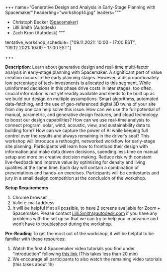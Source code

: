 +++
name="Generative Design and Analysis in Early-Stage Planning with Spacemaker"
headerImg="workshop14.jpg"
leaders="""
- Christoph Becker ([Spacemaker]( https://www.linkedin.com/in/christoph-becker-mrics/))
- Lilli Smith (Autodesk)
- Zach Kron (Autodesk)
"""

tentative_workshop_schedule= ["09.11.2021: 10:00 - 17:00 EST", "09.12.2021: 10:00 - 17:00 EST"]

+++

**Description**: Learn about generative design and real-time multi-factor analysis in early-stage planning with Spacemaker. A significant part of value creation occurs in the early planning stages. However, a disproportionately low percentage of tech-investments is allocated to this segment. While uninformed decisions in this phase drive costs in later stages, too often, crucial information is not yet readily available and needs to be built up as we build our design on multiple assumptions. Smart algorithms, automated data-fetching, and the use of geo-referenced digital 3D twins of your site from day one can help solve this issue. How can we use the full potential of manual, parametric, and generative design features, and cloud technology to boost our design capabilities? How can we use real-time analysis to connect program, solar, wind, acoustic, view, and sustainability data to building form? How can we capture the power of AI while keeping full control over the results and always remaining in the driver’s seat? This workshop will introduce a rethought, networked workflow for early-stage site planning. Participants will learn how to frontload their design with information and make data driven decisions, spending less time on manual setup and more on creative decision making. Reduce risk with constant live-feedback and improve value by optimizing for density and living qualities at the same time. Each day will contain a combination of presentations and hands-on exercises. Participants will be contestants and jury in a small design competition at the conclusion of the workshop.

**Setup Requirements**
1.	Chrome browser
2.	Valid e-mail address
3.	It will be helpful if at all possible, to have 2 screens available for Zoom + Spacemaker. Please contact Lilli.Smith@autodesk.com if you have any problems with the set up so that we can try to help you in advance and won’t have to troubleshoot during the workshop.

**Pre-Reading**
To get the most out of the workshop, it will be helpful to be familiar with these resources:
1.	Watch the first 4 Spacemaker video tutorials you find under “introduction” following [this link](https://help.spacemaker.ai/en/collections/2644494-video-tutorials) (This takes less than 20 min)
2.	We encourage all participants to also watch the remaining video tutorials (this takes about 1h)




